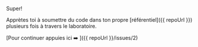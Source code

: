 Super! 

Apprètes toi à soumettre du code dans ton propre [référentiel]({{ repoUrl }}) plusieurs fois à travers le laboratoire.

[Pour continuer appuies ici :arrow_right: ]({{ repoUrl }}/issues/2)